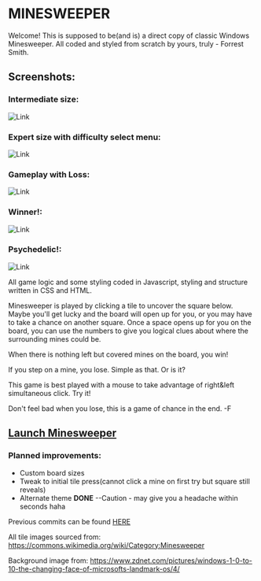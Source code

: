 # MINESWEEPER
Welcome! This is supposed to be(and is) a direct copy of classic Windows Minesweeper. All coded and styled from scratch by yours, truly - Forrest Smith.

## Screenshots:
### Intermediate size:
![Link](https://i.imgur.com/9B4xufH.png)

### Expert size with difficulty select menu:
![Link](https://i.imgur.com/Jjv8a3p.png)

### Gameplay with Loss:
![Link](https://i.imgur.com/HfmGUN7.png)

### Winner!:
![Link](https://i.imgur.com/SjiHBRb.png)

### Psychedelic!:
![Link](https://i.imgur.com/0dBWNRN.png)

All game logic and some styling coded in Javascript, styling and structure written in CSS and HTML.

Minesweeper is played by clicking a tile to uncover the square below. Maybe you'll get lucky and the board will open up for you, or you may have to take a chance on another square. Once a space opens up for you on the board, you can use the numbers to give you logical clues about where the surrounding mines could be.

 When there is nothing left but covered mines on the board, you win!

 If you step on a mine, you lose. Simple as that. Or is it?

 This game is best played with a mouse to take advantage of right&left simultaneous click. Try it!

Don't feel bad when you lose, this is a game of chance in the end. -F

## [Launch Minesweeper](https://forrest216.github.io/minesweeper/)

### Planned improvements:
* Custom board sizes
* Tweak to initial tile press(cannot click a mine on first try but square still reveals)
* Alternate theme **DONE** --Caution - may give you a headache within seconds haha

Previous commits can be found [HERE](https://git.generalassemb.ly/forrest217/projects/tree/master/minesweeper)

All tile images sourced from:
https://commons.wikimedia.org/wiki/Category:Minesweeper

Background image from:
https://www.zdnet.com/pictures/windows-1-0-to-10-the-changing-face-of-microsofts-landmark-os/4/